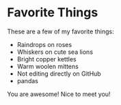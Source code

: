 # Favorite Things

These are a few of my favorite things:

- Raindrops on roses
- Whiskers on cute sea lions
- Bright copper kettles
- Warm woolen mittens
- Not editing directly on GitHub
- pandas


You are awesome!
Nice to meet you!
